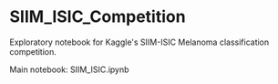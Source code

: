 # SIIM_ISIC_Competition

Exploratory notebook for Kaggle's SIIM-ISIC Melanoma classification competition.

Main notebook: SIIM_ISIC.ipynb

